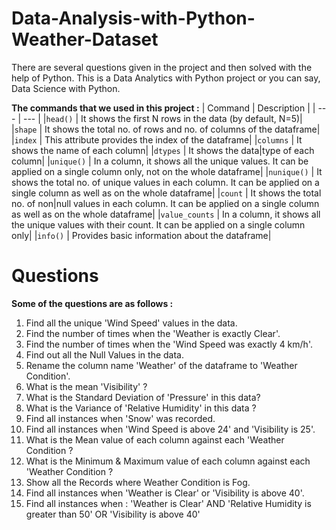 # Data-Analysis-with-Python-Weather-Dataset
There are several questions given in the project and then solved with the help of Python. This is a Data Analytics with Python project or you can say, Data Science with Python.



**The commands that we used in this project :**
| Command | Description |
| --- | --- |
|`head()` | It shows the first N rows in the data (by default, N=5)|
|`shape` | It shows the total no. of rows and no. of columns of the dataframe|
|`index` | This attribute provides the index of the dataframe|
|`columns` | It shows the name of each column|
|`dtypes` | It shows the data|type of each column|
|`unique()` | In a column, it shows all the unique values. It can be applied on a single column only, not on the whole dataframe|
|`nunique()` | It shows the total no. of unique values in each column. It can be applied on a single column as well as on the whole dataframe|
|`count` | It shows the total no. of non|null values in each column. It can be applied on a single column as well as on the whole dataframe|
|`value_counts` | In a column, it shows all the unique values with their count. It can be applied on a single column only|
|`info()` | Provides basic information about the dataframe|


# Questions
**Some of the questions are as follows :**

1)  Find all the unique 'Wind Speed' values in the data.
2) Find the number of times when the 'Weather is exactly Clear'.
3) Find the number of times when the 'Wind Speed was exactly 4 km/h'.
4) Find out all the Null Values in the data.
5) Rename the column name 'Weather' of the dataframe to 'Weather Condition'.
6) What is the mean 'Visibility' ?
7) What is the Standard Deviation of 'Pressure'  in this data?
8) What is the Variance of 'Relative Humidity' in this data ?
9) Find all instances when 'Snow' was recorded.
10) Find all instances when 'Wind Speed is above 24' and 'Visibility is 25'.
11) What is the Mean value of each column against each 'Weather Condition ?
12) What is the Minimum & Maximum value of each column against each 'Weather Condition ?
13) Show all the Records where Weather Condition is Fog.
14) Find all instances when 'Weather is Clear' or 'Visibility is above 40'.
15) Find all instances when : 'Weather is Clear' AND 'Relative Humidity is greater than 50' OR 'Visibility is above 40'
